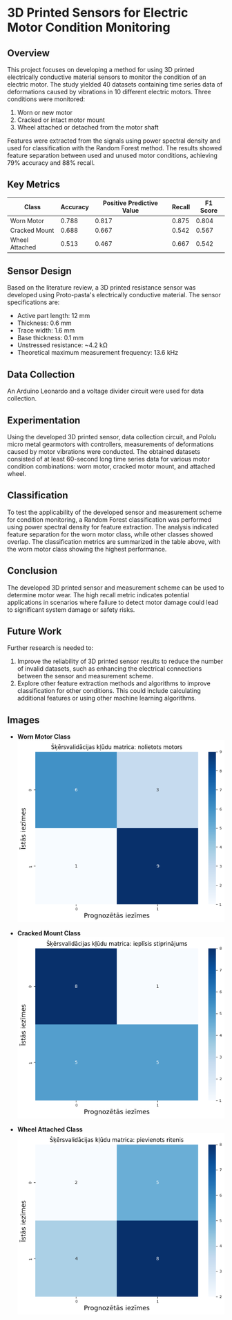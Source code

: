 # 3D Printed Sensors for Electric Motor Condition Monitoring

## Overview

This project focuses on developing a method for using 3D printed electrically conductive material sensors to monitor the condition of an electric motor. The study yielded 40 datasets containing time series data of deformations caused by vibrations in 10 different electric motors. Three conditions were monitored:
1. Worn or new motor
2. Cracked or intact motor mount
3. Wheel attached or detached from the motor shaft

Features were extracted from the signals using power spectral density and used for classification with the Random Forest method. The results showed feature separation between used and unused motor conditions, achieving 79% accuracy and 88% recall.

## Key Metrics

| Class                  | Accuracy | Positive Predictive Value | Recall | F1 Score |
|------------------------|----------|---------------------------|--------|----------|
| Worn Motor             | 0.788    | 0.817                     | 0.875  | 0.804    |
| Cracked Mount          | 0.688    | 0.667                     | 0.542  | 0.567    |
| Wheel Attached         | 0.513    | 0.467                     | 0.667  | 0.542    |

## Sensor Design

Based on the literature review, a 3D printed resistance sensor was developed using Proto-pasta's electrically conductive material. The sensor specifications are:
- Active part length: 12 mm
- Thickness: 0.6 mm
- Trace width: 1.6 mm
- Base thickness: 0.1 mm
- Unstressed resistance: ~4.2 kΩ
- Theoretical maximum measurement frequency: 13.6 kHz

## Data Collection

An Arduino Leonardo and a voltage divider circuit were used for data collection.

## Experimentation

Using the developed 3D printed sensor, data collection circuit, and Pololu micro metal gearmotors with controllers, measurements of deformations caused by motor vibrations were conducted. The obtained datasets consisted of at least 60-second long time series data for various motor condition combinations: worn motor, cracked motor mount, and attached wheel.

## Classification

To test the applicability of the developed sensor and measurement scheme for condition monitoring, a Random Forest classification was performed using power spectral density for feature extraction. The analysis indicated feature separation for the worn motor class, while other classes showed overlap. The classification metrics are summarized in the table above, with the worn motor class showing the highest performance.

## Conclusion

The developed 3D printed sensor and measurement scheme can be used to determine motor wear. The high recall metric indicates potential applications in scenarios where failure to detect motor damage could lead to significant system damage or safety risks. 

## Future Work

Further research is needed to:
1. Improve the reliability of 3D printed sensor results to reduce the number of invalid datasets, such as enhancing the electrical connections between the sensor and measurement scheme.
2. Explore other feature extraction methods and algorithms to improve classification for other conditions. This could include calculating additional features or using other machine learning algorithms.

## Images

- **Worn Motor Class**
  ![Worn Motor Confusion Matrix](images/worn_motor_confusion_matrix.png)

- **Cracked Mount Class**
  ![Cracked Mount Confusion Matrix](images/cracked_mount_confusion_matrix.png)

- **Wheel Attached Class**
  ![Wheel Attached Confusion Matrix](images/wheel_attached_confusion_matrix.png)

